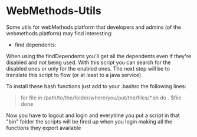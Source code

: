 WebMethods-Utils
================

Some utils for webMethods platform that developers and admins (of the webmethods platform) may find interesting:

* find dependents:

When using the findDependents you'll get all the dependents even if they're disabled and not being used. With this
script you can search for the disabled ones or only for the enabled ones. The next step will be to translate this
script to flow (or at least to a java service)


To install these bash functions just add to your .bashrc the following lines:

> for file in /path/to/the/folder/where/you/put/the/files/*.sh
> do
>     . $file
> done 
>

Now you have to logout and login and everytime you put a script in that "bin"
folder the scripts will be fired up when you login making all the functions they export available
